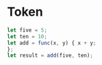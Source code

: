 # Token

```javascript
let five = 5;
let ten = 10;
let add = func(x, y) { x + y;
};
let result = add(five, ten);
```